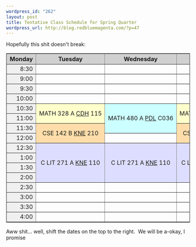 ```yaml
--- 
wordpress_id: "262"
layout: post
title: Tentative Class Schedule for Spring Quarter
wordpress_url: http://blog.redbluemagenta.com/?p=47
---
```

Hopefully this shit doesn't break:
<table border="1" cellpadding="3">
<tr bgcolor="#d0d0d0">
<th>Monday</th>
<th>Tuesday</th>
<th>Wednesday</th>
<th>Thursday</th>
<th>Friday</th>
</tr>
<tr>
<td align="right" bgcolor="#f0f0f0" nowrap="nowrap">8:30</td>
<td></td>
<td></td>
<td></td>
<td></td>
<td></td>
</tr>
<tr>
<td align="right" bgcolor="#f0f0f0" nowrap="nowrap">9:00</td>
<td></td>
<td></td>
<td></td>
<td></td>
<td></td>
</tr>
<tr>
<td align="right" bgcolor="#f0f0f0" nowrap="nowrap">9:30</td>
<td></td>
<td></td>
<td></td>
<td></td>
<td></td>
</tr>
<tr>
<td align="right" bgcolor="#f0f0f0" nowrap="nowrap">10:00</td>
<td></td>
<td></td>
<td></td>
<td></td>
<td></td>
</tr>
<tr>
<td align="right" bgcolor="#f0f0f0" nowrap="nowrap">10:30</td>
<td rowspan="2" align="center" bgcolor="#ffffcc" nowrap="nowrap">MATH 328 A
<a href="http://www.washington.edu/students/maps/map.cgi?CDH" target="_CDH">CDH</a> 115</td>
<td rowspan="3" align="center" bgcolor="#ccffff" nowrap="nowrap">MATH 480 A
<a href="http://www.washington.edu/students/maps/map.cgi?PDL" target="_PDL">PDL</a> C036</td>
<td rowspan="2" align="center" bgcolor="#ffffcc" nowrap="nowrap">MATH 328 A
<a href="http://www.washington.edu/students/maps/map.cgi?CDH" target="_CDH">CDH</a> 115</td>
<td rowspan="3" align="center" bgcolor="#ccffff" nowrap="nowrap">MATH 480 A
<a href="http://www.washington.edu/students/maps/map.cgi?PDL" target="_PDL">PDL</a> C036</td>
<td rowspan="2" align="center" bgcolor="#ffffcc" nowrap="nowrap">MATH 328 A
<a href="http://www.washington.edu/students/maps/map.cgi?CDH" target="_CDH">CDH</a> 115</td>
</tr>
<tr>
<td align="right" bgcolor="#f0f0f0" nowrap="nowrap">11:00</td>
</tr>
<tr>
<td align="right" bgcolor="#f0f0f0" nowrap="nowrap">11:30</td>
<td rowspan="2" align="center" bgcolor="#ffddaa" nowrap="nowrap">CSE 142 B
<a href="http://www.washington.edu/students/maps/map.cgi?KNE" target="_KNE">KNE</a> 210</td>
<td rowspan="2" align="center" bgcolor="#ffddaa" nowrap="nowrap">CSE 142 B
<a href="http://www.washington.edu/students/maps/map.cgi?KNE" target="_KNE">KNE</a> 210</td>
<td rowspan="2" align="center" bgcolor="#ffddaa" nowrap="nowrap">CSE 142 B
<a href="http://www.washington.edu/students/maps/map.cgi?KNE" target="_KNE">KNE</a> 210</td>
</tr>
<tr>
<td align="right" bgcolor="#f0f0f0" nowrap="nowrap">12:00</td>
<td></td>
<td></td>
</tr>
<tr>
<td align="right" bgcolor="#f0f0f0" nowrap="nowrap">12:30</td>
<td rowspan="4" align="center" bgcolor="#ddddff" nowrap="nowrap">C LIT 271 A
<a href="http://www.washington.edu/students/maps/map.cgi?KNE" target="_KNE">KNE</a> 110</td>
<td rowspan="4" align="center" bgcolor="#ddddff" nowrap="nowrap">C LIT 271 A
<a href="http://www.washington.edu/students/maps/map.cgi?KNE" target="_KNE">KNE</a> 110</td>
<td rowspan="4" align="center" bgcolor="#ddddff" nowrap="nowrap">C LIT 271 A
<a href="http://www.washington.edu/students/maps/map.cgi?KNE" target="_KNE">KNE</a> 110</td>
<td rowspan="4" align="center" bgcolor="#ddddff" nowrap="nowrap">C LIT 271 A
<a href="http://www.washington.edu/students/maps/map.cgi?KNE" target="_KNE">KNE</a> 110</td>
<td></td>
</tr>
<tr>
<td align="right" bgcolor="#f0f0f0" nowrap="nowrap">1:00</td>
<td></td>
</tr>
<tr>
<td align="right" bgcolor="#f0f0f0" nowrap="nowrap">1:30</td>
<td></td>
</tr>
<tr>
<td align="right" bgcolor="#f0f0f0" nowrap="nowrap">2:00</td>
<td></td>
</tr>
<tr>
<td align="right" bgcolor="#f0f0f0" nowrap="nowrap">2:30</td>
<td></td>
<td></td>
<td></td>
<td rowspan="2" align="center" bgcolor="#bbffcc" nowrap="nowrap">CSE 142 BH
<a href="http://www.washington.edu/students/maps/map.cgi?THO" target="_THO">THO</a> 331</td>
<td></td>
</tr>
<tr>
<td align="right" bgcolor="#f0f0f0" nowrap="nowrap">3:00</td>
<td></td>
<td></td>
<td></td>
<td></td>
</tr>
<tr>
<td align="right" bgcolor="#f0f0f0" nowrap="nowrap">3:30</td>
<td></td>
<td></td>
<td></td>
<td></td>
<td></td>
</tr>
<tr>
<td align="right" bgcolor="#f0f0f0" nowrap="nowrap">4:00</td>
<td></td>
<td></td>
<td></td>
<td></td>
<td>&#xA0;</td>
</tr>
</table>
Aww shit... well, shift the dates on the top to the right.  We will be a-okay, I promise
